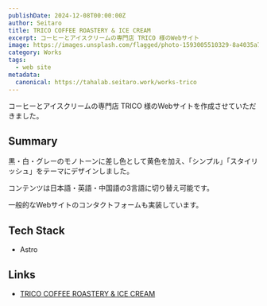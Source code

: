```yaml
---
publishDate: 2024-12-08T00:00:00Z
author: Seitaro
title: TRICO COFFEE ROASTERY & ICE CREAM
excerpt: コーヒーとアイスクリームの専門店 TRICO 様のWebサイト
image: https://images.unsplash.com/flagged/photo-1593005510329-8a4035a7238f?ixlib=rb-4.0.3&ixid=M3wxMjA3fDB8MHxwaG90by1wYWdlfHx8fGVufDB8fHx8fA%3D%3D&auto=format&fit=crop&w=2070&q=80
category: Works
tags:
  - web site
metadata:
  canonical: https://tahalab.seitaro.work/works-trico
---
```


コーヒーとアイスクリームの専門店 TRICO 様のWebサイトを作成させていただきました。

## Summary

黒・白・グレーのモノトーンに差し色として黄色を加え、「シンプル」「スタイリッシュ」をテーマにデザインしました。

コンテンツは日本語・英語・中国語の3言語に切り替え可能です。

一般的なWebサイトのコンタクトフォームも実装しています。

## Tech Stack

- Astro

## Links

- [TRICO COFFEE ROASTERY & ICE CREAM](https://www.trico-foodie.jp)



